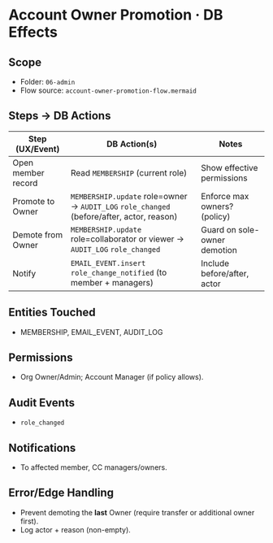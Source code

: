 # Account Owner Promotion · DB Effects

## Scope
- Folder: `06-admin`
- Flow source: `account-owner-promotion-flow.mermaid`

## Steps → DB Actions
| Step (UX/Event) | DB Action(s) | Notes |
|---|---|---|
| Open member record | Read `MEMBERSHIP` (current role) | Show effective permissions |
| Promote to Owner | `MEMBERSHIP.update` role=owner → `AUDIT_LOG` `role_changed` (before/after, actor, reason) | Enforce max owners? (policy) |
| Demote from Owner | `MEMBERSHIP.update` role=collaborator or viewer → `AUDIT_LOG` `role_changed` | Guard on sole-owner demotion |
| Notify | `EMAIL_EVENT.insert` `role_change_notified` (to member + managers) | Include before/after, actor |

## Entities Touched
- MEMBERSHIP, EMAIL_EVENT, AUDIT_LOG

## Permissions
- Org Owner/Admin; Account Manager (if policy allows).

## Audit Events
- `role_changed`

## Notifications
- To affected member, CC managers/owners.

## Error/Edge Handling
- Prevent demoting the **last** Owner (require transfer or additional owner first).
- Log actor + reason (non-empty).
